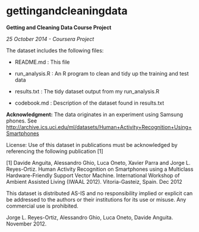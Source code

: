 gettingandcleaningdata
======================

**Getting and Cleaning Data Course Project**

*25 October 2014 - Coursera Project*

The dataset includes the following files:

 *  README.md      : This file

 *  run_analysis.R : An R program to clean and tidy up the training and test data

 *  results.txt    : The tidy dataset output from my run_analysis.R

 *  codebook.md    : Description of the dataset found in results.txt

**Acknowledgment:**
The data originates in an experiment using Samsung phones.
See 
http://archive.ics.uci.edu/ml/datasets/Human+Activity+Recognition+Using+Smartphones 

License:
Use of this dataset in publications must be acknowledged by referencing the following publication [1] 

[1] Davide Anguita, Alessandro Ghio, Luca Oneto, Xavier Parra and Jorge L. Reyes-Ortiz. Human Activity Recognition on Smartphones using a Multiclass Hardware-Friendly Support Vector Machine. International Workshop of Ambient Assisted Living (IWAAL 2012). Vitoria-Gasteiz, Spain. Dec 2012

This dataset is distributed AS-IS and no responsibility implied or explicit can be addressed to the authors or their institutions for its use or misuse. Any commercial use is prohibited.

Jorge L. Reyes-Ortiz, Alessandro Ghio, Luca Oneto, Davide Anguita. November 2012.
